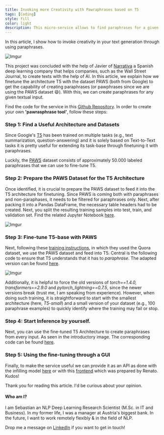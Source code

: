 ```yaml
---
title: Invoking more Creativity with Pawraphrases based on T5 
tags: [Coding]
style: fill
color: light
description: This micro-service allows to find paraphrases for a given text based on T5.
---
```


In this article, I show how to invoke creativity in your text generation through using paraphrases.

![Imgur](https://i.imgur.com/v6DFBE0.png)


This project was concluded with the help of Javier of [Narrativa](www.narrativa.com) a Spanish deep learning company that helps companies, such as the Wall Street Journal, to create texts with the help of AI. In this article, we explain how we finetune the architecture T5 with the dataset PAWS (both from Google) to get the capability of creating paraphrases (or pawphrases since we are using the PAWS dataset :smile:). With this, we can create paraphrases for any given textual input. 

Find the code for the service in this [Github Repository](https://github.com/seduerr91/pawraphrase_public). In order to create your own __'pawrasphrase tool'__, follow these steps: 

### Step 1: Find a Useful Architecture and Datasets

Since Google's [T5](https://ai.googleblog.com/2020/02/exploring-transfer-learning-with-t5.html) has been trained on multiple tasks (e.g., text summarization, question-answering) and it is solely based on Text-to-Text tasks it is pretty useful for extending its task-base through finetuning it with paraphrases. 

Luckily, the [PAWS](https://github.com/google-research-datasets/paws) dataset consists of approximately 50.000 labeled paraphrases that we can use to fine-tune T5.

### Step 2: Prepare the PAWS Dataset for the T5 Architecture

Once identified, it is crucial to prepare the PAWS dataset to feed it into the T5 architecture for finetuning. Since PAWS is coming both with paraphrases and non-paraphases, it needs to be filtered for paraphrases only. Next, after packing it into a Pandas DataFrame, the necessary table headers had to be created. Next, you split the resulting training samples into test, train, and validation set. Find the related Jupyter Notebook [here](#).

![Imgur](https://i.imgur.com/MTM6apI.png)

### Step 3: Fine-tune T5-base with PAWS

Next, following these [training instructions](https://towardsdatascience.com/paraphrase-any-question-with-t5-text-to-text-transfer-transformer-pretrained-model-and-cbb9e35f1555), in which they used the Quora dataset, we use the PAWS dataset and feed into T5. Central is the following code to ensure that T5 understands that it has to _paraphrase_. The adapted version can be found [here](https://github.com/seduerr91/pawraphrase_public/blob/master/t5_pawraphrase_training.ipynb).

![Imgur](https://i.imgur.com/uAd0bVo.png)

Additionally, it is helpful to force the old versions of _torch==1.4.0, transformers==2.9.0_ and *pytorch_lightning==0.7.5*, since the newer versions break (trust me, I am speaking from experience). However, when doing such training, it is straightforward to start with the smallest architecture (here, _T5-small_) and a small version of your dataset (e.g., 100 paraphrase examples) to quickly identify where the training may fail or stop. 

### Step 4: Start Inference by yourself.

Next, you can use the fine-tuned T5 Architecture to create paraphrases from every input. As seen in the introductory image. The corresponding code can be found [here](https://github.com/seduerr91/pawraphrase_public/blob/master/t5_pawraphrase_inference.ipynb).

### Step 5: Using the fine-tuning through a GUI

Finally, to make the service useful we can provide it as an API as done with the infilling model [here](https://seduerr91.github.io/blog/ilm-fastapi) or with this [frontend](https://github.com/renatoviolin/T5-paraphrase-generation) which was prepared by Renato. Kudos!

Thank you for reading this article. I'd be curious about your opinion.

#### Who am I?

I am Sebastian an NLP Deep Learning Research Scientist (M.Sc. in IT and Business). In my former life, I was a manager at Austria's biggest bank. In the future, I want to work remotely flexibly & in the field of NLP.

Drop me a message on [LinkedIn](https://www.linkedin.com/in/sebastianduerr/) if you want to get in touch!